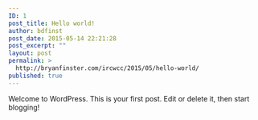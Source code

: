```yaml
---
ID: 1
post_title: Hello world!
author: bdfinst
post_date: 2015-05-14 22:21:28
post_excerpt: ""
layout: post
permalink: >
  http://bryanfinster.com/ircwcc/2015/05/hello-world/
published: true
---
```

Welcome to WordPress. This is your first post. Edit or delete it, then start blogging!